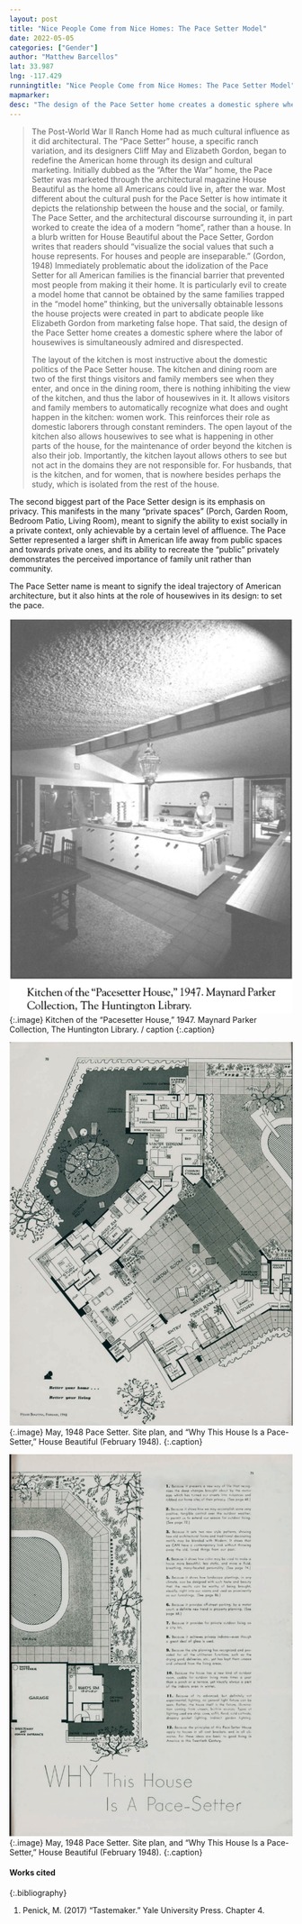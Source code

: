 ```yaml
---
layout: post
title: "Nice People Come from Nice Homes: The Pace Setter Model"
date: 2022-05-05
categories: ["Gender"]
author: "Matthew Barcellos"
lat: 33.987
lng: -117.429
runningtitle: "Nice People Come from Nice Homes: The Pace Setter Model"
mapmarker: 
desc: "The design of the Pace Setter home creates a domestic sphere where the labor of housewives is simultaneously admired and disrespected."
---
```

> The Post-World War II Ranch Home had as much cultural influence as it did architectural. The “Pace Setter” house, a specific ranch variation, and its designers Cliff May and Elizabeth Gordon, began to redefine the American home through its design and cultural marketing. Initially dubbed as the “After the War” home, the Pace Setter was marketed through the architectural magazine House Beautiful as the home all Americans could live in, after the war. Most different about the cultural push for the Pace Setter is how intimate it depicts the relationship between the house and the social, or family. The Pace Setter, and the architectural discourse surrounding it, in part worked to create the idea of a modern “home”, rather than a house. In a blurb written for House Beautiful about the Pace Setter, Gordon writes that readers should “visualize the social values that such a house represents. For houses and people are inseparable.” (Gordon, 1948) Immediately problematic about the idolization of the Pace Setter for all American families is the financial barrier that prevented most people from making it their home. It is particularly evil to create a model home that cannot be obtained by the same families trapped in the “model home” thinking, but the universally obtainable lessons the house projects were created in part to abdicate people like Elizabeth Gordon from marketing false hope. That said, the design of the Pace Setter home creates a domestic sphere where the labor of housewives is simultaneously admired and disrespected. 
> 
> The layout of the kitchen is most instructive about the domestic politics of the Pace Setter house. The kitchen and dining room are two of the first things visitors and family members see when they enter, and once in the dining room, there is nothing inhibiting the view of the kitchen, and thus the labor of housewives in it. It allows visitors and family members to automatically recognize what does and ought happen in the kitchen: women work. This reinforces their role as domestic laborers through constant reminders. The open layout of the kitchen also allows housewives to see what is happening in other parts of the house, for the maintenance of order beyond the kitchen is also their job. Importantly, the kitchen layout allows others to see but not act in the domains they are not responsible for. For husbands, that is the kitchen, and for women, that is nowhere besides perhaps the study, which is isolated from the rest of the house. 
> 
The second biggest part of the Pace Setter design is its emphasis on privacy. This manifests in the many “private spaces” (Porch, Garden Room, Bedroom Patio, Living Room), meant to signify the ability to exist socially in a private context, only achievable by a certain level of affluence. The Pace Setter represented a larger shift in American life away from public spaces and towards private ones, and its ability to recreate the “public” privately demonstrates the perceived importance of family unit rather than community.

The Pace Setter name is meant to signify the ideal trajectory of American architecture, but it also hints at the role of housewives in its design: to set the pace.


![Kitchen of the Pace Setter House, 1947](images/kitchenpacesetter_phase1_image1.png)
  {:.image} 
Kitchen of the “Pacesetter House,” 1947. Maynard Parker Collection, The Huntington Library. / caption
  {:.caption} 

![Pace Setter House Floor Plan](images/pacesetterfloorplan_phase1_image2.png)
   {:.image} 
May, 1948 Pace Setter. Site plan, and “Why This House Is a Pace-Setter,” House Beautiful (February 1948).
   {:.caption} 
   
![Pace Setter House Floor Plan 2](images/pacesetterfloorplan_phase1_image3.png)
   {:.image} 
May, 1948 Pace Setter. Site plan, and “Why This House Is a Pace-Setter,” House Beautiful (February 1948).
   {:.caption} 

#### Works cited

{:.bibliography}
1. Penick, M. (2017) “Tastemaker.” Yale University Press. Chapter 4.
